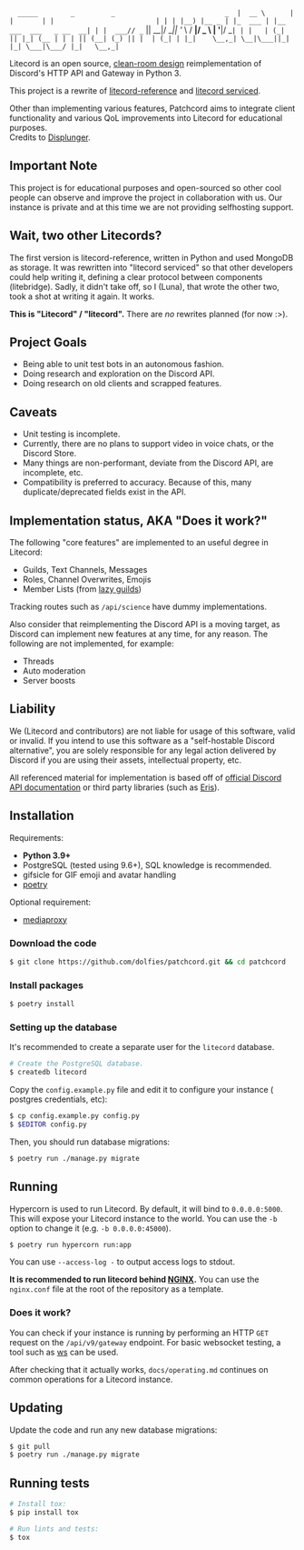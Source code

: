 `  _____        _         _                           _ 
 |  __ \      | |       | |                         | |
 | |__) |__ _ | |_  ___ | |__    ___  ___   _ __  __| |
 |  ___// _` || __|/ __|| '_ \  / __|/ _ \ | '__|/ _` |
 | |   | (_| || |_| (__ | | | || (__| (_) || |  | (_| |
 |_|    \__,_| \__|\___||_| |_| \___|\___/ |_|   \__,_|
                                                       `
                                                       

Litecord is an open source, [clean-room design][clean-room] reimplementation of
Discord's HTTP API and Gateway in Python 3.

This project is a rewrite of [litecord-reference] and [litecord serviced].

Other than implementing various features, Patchcord aims to integrate client functionality and various QoL improvements into Litecord for educational purposes.  
Credits to [Displunger](https://gitlab.com/derpystuff/displunger).

[clean-room]: https://en.wikipedia.org/wiki/Clean_room_design
[litecord-reference]: https://gitlab.com/luna/litecord-reference
[litecord serviced]: https://github.com/litecord

## Important Note

This project is for educational purposes and open-sourced so other cool people can observe and improve the project in collaboration with us. Our instance is private and at this time we are not providing selfhosting support.

## Wait, two other Litecords?

The first version is litecord-reference, written in Python and used MongoDB
as storage. It was rewritten into "litecord serviced" so that other developers
could help writing it, defining a clear protocol between components
(litebridge). Sadly, it didn't take off, so I (Luna), that wrote the other two,
took a shot at writing it again. It works.

**This is "Litecord" / "litecord".** There are _no_ rewrites planned (for now :>).

## Project Goals

- Being able to unit test bots in an autonomous fashion.
- Doing research and exploration on the Discord API.
- Doing research on old clients and scrapped features.

## Caveats

- Unit testing is incomplete.
- Currently, there are no plans to support video in voice chats, or the
  Discord Store.
- Many things are non-performant, deviate from the Discord API, are incomplete, etc.
- Compatibility is preferred to accuracy. Because of this, many duplicate/deprecated fields exist in the API.

## Implementation status, AKA "Does it work?"

The following "core features" are implemented to an useful degree in Litecord:

- Guilds, Text Channels, Messages
- Roles, Channel Overwrites, Emojis
- Member Lists (from [lazy guilds](https://luna.gitlab.io/discord-unofficial-docs/lazy_guilds.html))

Tracking routes such as `/api/science` have dummy implementations.

Also consider that reimplementing the Discord API is a moving target, as
Discord can implement new features at any time, for any reason. The following
are not implemented, for example:

- Threads
- Auto moderation
- Server boosts

## Liability

We (Litecord and contributors) are not liable for usage of this software,
valid or invalid. If you intend to use this software as a "self-hostable
Discord alternative", you are solely responsible for any legal action delivered
by Discord if you are using their assets, intellectual property, etc.

All referenced material for implementation is based off of
[official Discord API documentation](https://discordapp.com/developers/docs)
or third party libraries (such as [Eris](https://github.com/abalabahaha/eris)).

## Installation

Requirements:

- **Python 3.9+**
- PostgreSQL (tested using 9.6+), SQL knowledge is recommended.
- gifsicle for GIF emoji and avatar handling
- [poetry]

Optional requirement:

- [mediaproxy]

[poetry]: https://python-poetry.org/
[mediaproxy]: https://gitlab.com/litecord/mediaproxy

### Download the code

```sh
$ git clone https://github.com/dolfies/patchcord.git && cd patchcord
```

### Install packages

```sh
$ poetry install
```

### Setting up the database

It's recommended to create a separate user for the `litecord` database.

```sh
# Create the PostgreSQL database.
$ createdb litecord
```

Copy the `config.example.py` file and edit it to configure your instance (
postgres credentials, etc):

```sh
$ cp config.example.py config.py
$ $EDITOR config.py
```

Then, you should run database migrations:

```sh
$ poetry run ./manage.py migrate
```

## Running

Hypercorn is used to run Litecord. By default, it will bind to `0.0.0.0:5000`.
This will expose your Litecord instance to the world. You can use the `-b`
option to change it (e.g. `-b 0.0.0.0:45000`).

```sh
$ poetry run hypercorn run:app
```

You can use `--access-log -` to output access logs to stdout.

**It is recommended to run litecord behind [NGINX].** You can use the
`nginx.conf` file at the root of the repository as a template.

[nginx]: https://www.nginx.com

### Does it work?

You can check if your instance is running by performing an HTTP `GET` request on
the `/api/v9/gateway` endpoint. For basic websocket testing, a tool such as
[ws](https://github.com/hashrocket/ws) can be used.

After checking that it actually works, `docs/operating.md` continues on common
operations for a Litecord instance.

## Updating

Update the code and run any new database migrations:

```sh
$ git pull
$ poetry run ./manage.py migrate
```

## Running tests

```sh
# Install tox:
$ pip install tox

# Run lints and tests:
$ tox
```
